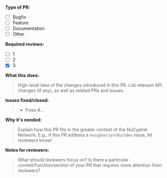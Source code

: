 **Type of PR:**

- [ ] Bugfix
- [ ] Feature
- [ ] Documentation
- [ ] Other

**Required reviews:**

- [ ] 1
- [ ] 2
- [x] 3

**What this does:**

> High-level idea of the changes introduced in this PR. List relevant API
> changes (if any), as well as related PRs and issues.

**Issues fixed/closed:**

> - Fixes #...

**Why it's needed:**

> Explain how this PR fits in the greater context of the NuCypher Network. E.g.,
> if this PR address a `nucypher/productdev` issue, let reviewers know!

**Notes for reviewers:**

> What should reviewers focus on? Is there a particular commit/function/section
> of your PR that requires more attention from reviewers?
